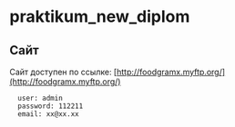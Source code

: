 # praktikum_new_diplom

## Сайт
Сайт доступен по ссылке:
[http://foodgramx.myftp.org/](http://foodgramx.myftp.org/)
```
  user: admin
  password: 112211
  email: xx@xx.xx
```
